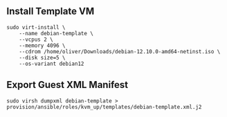 ## Install Template VM

```shell
sudo virt-install \
    --name debian-template \
    --vcpus 2 \
    --memory 4096 \
    --cdrom /home/oliver/Downloads/debian-12.10.0-amd64-netinst.iso \
    --disk size=5 \
    --os-variant debian12
```

## Export Guest XML Manifest

```shell
sudo virsh dumpxml debian-template > provision/ansible/roles/kvm_up/templates/debian-template.xml.j2
```
